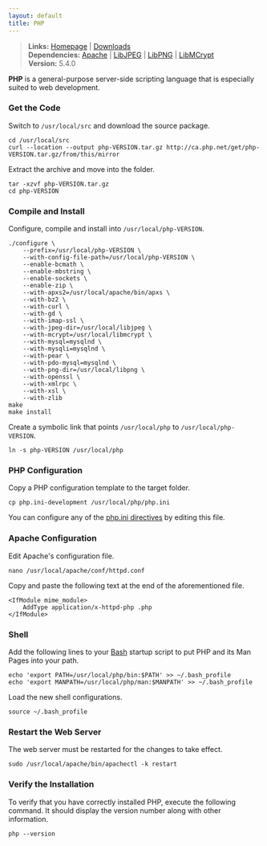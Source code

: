 ```yaml
---
layout: default
title: PHP
---
```



> **Links:** [Homepage](http://www.php.net/) | [Downloads](http://www.php.net/downloads.php)  
> **Dependencies:** [Apache](apache.html) | [LibJPEG](php-libjpeg.html) | [LibPNG](php-libpng.html) | [LibMCrypt](php-libmcrypt.html)  
> **Version:** <span id="version">5.4.0</span>


**PHP** is a general-purpose server-side scripting language that is especially suited to web development.


### Get the Code

Switch to `/usr/local/src` and download the source package.

	cd /usr/local/src
	curl --location --output php-VERSION.tar.gz http://ca.php.net/get/php-VERSION.tar.gz/from/this/mirror

Extract the archive and move into the folder.

	tar -xzvf php-VERSION.tar.gz
	cd php-VERSION


### Compile and Install

Configure, compile and install into `/usr/local/php-VERSION`.

	./configure \
		--prefix=/usr/local/php-VERSION \
		--with-config-file-path=/usr/local/php-VERSION \
		--enable-bcmath \
		--enable-mbstring \
		--enable-sockets \
		--enable-zip \
		--with-apxs2=/usr/local/apache/bin/apxs \
		--with-bz2 \
		--with-curl \
		--with-gd \
		--with-imap-ssl \
		--with-jpeg-dir=/usr/local/libjpeg \
		--with-mcrypt=/usr/local/libmcrypt \
		--with-mysql=mysqlnd \
		--with-mysqli=mysqlnd \
		--with-pear \
		--with-pdo-mysql=mysqlnd \
		--with-png-dir=/usr/local/libpng \
		--with-openssl \
		--with-xmlrpc \
		--with-xsl \
		--with-zlib
	make
	make install

Create a symbolic link that points `/usr/local/php` to `/usr/local/php-VERSION`.

	ln -s php-VERSION /usr/local/php


### PHP Configuration

Copy a PHP configuration template to the target folder.

	cp php.ini-development /usr/local/php/php.ini

You can configure any of the [php.ini directives](http://www.php.net/manual/en/ini.list.php) by editing this file.


### Apache Configuration

Edit Apache's configuration file.

	nano /usr/local/apache/conf/httpd.conf

Copy and paste the following text at the end of the aforementioned file.

	<IfModule mime_module>
		AddType application/x-httpd-php .php
	</IfModule>


### Shell

Add the following lines to your [Bash](http://en.wikipedia.org/wiki/Bash_%28Unix_shell%29) startup script to put PHP and its Man Pages into your path.

	echo 'export PATH=/usr/local/php/bin:$PATH' >> ~/.bash_profile
	echo 'export MANPATH=/usr/local/php/man:$MANPATH' >> ~/.bash_profile

Load the new shell configurations.

	source ~/.bash_profile


### Restart the Web Server

The web server must be restarted for the changes to take effect.

	sudo /usr/local/apache/bin/apachectl -k restart


### Verify the Installation

To verify that you have correctly installed PHP, execute the following command. It should display the version number along with other information.

	php --version
